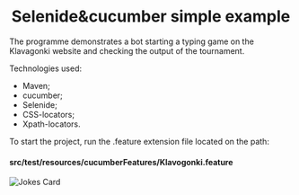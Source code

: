 <h1 align="center">Selenide&cucumber simple example</h1>


The programme demonstrates a bot starting a typing game on the Klavagonki website and checking the output of the tournament.

Technologies used:
* Maven;
* cucumber;
* Selenide;
* CSS-locators;
* Xpath-locators.

To start the project, run the .feature extension file located on the path:
#### src/test/resources/cucumberFeatures/Klavogonki.feature


![Jokes Card](https://readme-jokes.vercel.app/api)